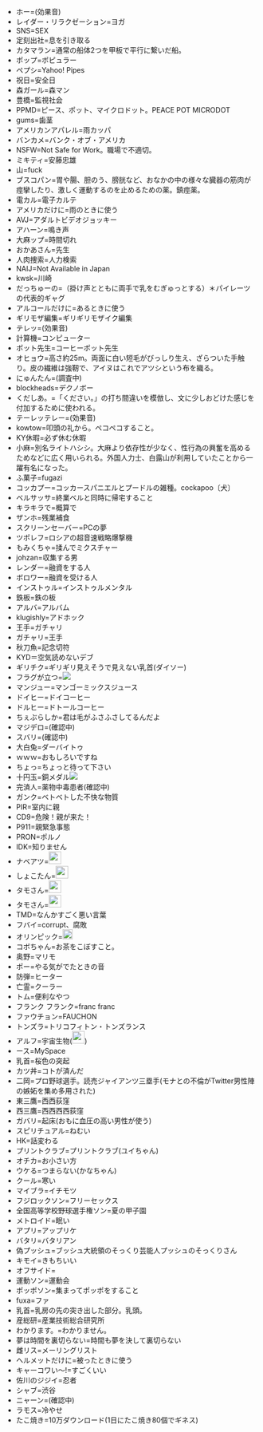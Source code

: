 * ホー=(効果音)
* レイダー・リラクゼーション=ヨガ
* SNS=SEX
* 定刻出社=息を引き取る
* カタマラン=通常の船体2つを甲板で平行に繋いだ船。
* ポップ=ポピュラー
* ペプシ=Yahoo! Pipes
* 祝日=安全日
* 森ガール=森マン
* 豊橋=監視社会
* PPMD=ピース、ポット、マイクロドット。PEACE POT MICRODOT
* gums=歯茎
* アメリカンアパレル=雨カッパ 
* バンカメ=バンク・オブ・アメリカ
* NSFW=Not Safe for Work。職場で不適切。
* ミキティ=安藤忠雄
* 山=fuck
* ブスコパン=胃や腸、胆のう、膀胱など、おなかの中の様々な臓器の筋肉が痙攣したり、激しく運動するのを止めるための薬。鎮痙薬。
* 電カル=電子カルテ
* アメリカだけに=雨のときに使う
* AVJ=アダルトビデオジョッキー
* アハーン=鳴き声
* 大麻ップ=時間切れ
* おかあさん=先生
* 人肉捜索=人力検索
* NAIJ=Not Available in Japan
* kwsk=川崎
* だっちゅーの=（掛け声とともに両手で乳をむぎゅっとする）＊パイレーツの代表的ギャグ
* アルコールだけに=あるときに使う
* ギリモザ編集=ギリギリモザイク編集
* テレッ=(効果音)
* 計算機=コンピューター
* ポット先生=コーヒーポット先生
* オヒョウ=高さ約25m。両面に白い短毛がびっしり生え、ざらついた手触り。皮の繊維は強靭で、アイヌはこれでアツシという布を織る。
* にゅんたん=(調査中)
* blockheads=デクノボー
* くだしあ。=「ください。」の打ち間違いを模倣し、文に少しおどけた感じを付加するために使われる。
* テーレッテレー=(効果音)
* kowtow=叩頭の礼から。ペコペコすること。
* KY休暇=必ず休む休暇
* 小麻=別名ライトハシシ。大麻より依存性が少なく、性行為の興奮を高めるためなどに広く用いられる。外国人力士、白露山が利用していたことから一躍有名になった。
* ふ菓子=fugazi
* コッカプー=コッカースパニエルとプードルの雑種。cockapoo〔犬〕
* ベルサッサ=終業ベルと同時に帰宅すること
* キラキラで=概算で
* ザンホ=残業補食
* スクリーンセーバー=PCの夢
* ツポレフ=ロシアの超音速戦略爆撃機
* もみくちゃ=揉んでミクスチャー
* johzan=収集する男
* レンダー=融資をする人
* ボロワー=融資を受ける人
* インストゥル=インストゥルメンタル
* 鉄板=鉄の板
* アルバ=アルバム
* klugishly=アドホック
* 王手=ガチャリ
* ガチャリ=王手
* 秋刀魚=記念切符
* KYD＝空気読めないデブ
* ギリチク=ギリギリ見えそうで見えない乳首(ダイソー)
* フラグが立つ=<img src="http://www.mkimpo.com/image/hatax/img20020122163809.jpg" />
* マンジュー=マンゴーミックスジュース
* ドイヒー=ドイコーヒー
* ドルヒー=ドトールコーヒー
* ちぇぶらしか=君は毛がふさふさしてるんだよ
* マジデロ=(確認中)
* スバリ=(確認中)
* 大白兔=ダーバイトゥ
* ｗｗｗ=おもしろいですね
* ちょっ=ちょっと待って下さい
* 十円玉=銅メダル<img src="http://farm4.static.flickr.com/3116/2792848750_b785c6cc62.jpg">
* 完済人=薬物中毒患者(確認中)
* ガンク=ベトベトした不快な物質
* PIR=室内に親
* CD9=危険！親が来た！
* P911=親緊急事態
* PRON=ポルノ
* IDK=知りません
* ナベアツ=<img src="http://www.ne.jp/asahi/fukui/knyco/nabesp/pres/seb-nklps.jpg" height="25px"/>
* しょこたん=<img src="http://shoko.from.tv/archives/images/20060504blog-001.jpg" height="25px"/>
* タモさん=<img src="http://fresco358.ya.shopserve.jp/pic-labo/t-tronto-up2.jpg" height="25px"/>
* タモさん=<img src="http://image.space.rakuten.co.jp/lg01/30/0000499530/27/img0b603ed6zik1zj.jpeg" height="25px"/>
* TMD=なんかすごく悪い言葉
* フバイ=corrupt、腐敗
* オリンピック=<img src="http://www.olympic-corp.co.jp/images/logo.gif" height="20px">
* コボちゃん=お茶をこぼすこと。
* 奥野=マリモ
* ポー=やる気がでたときの音
* 防弾=ヒーター
* 亡霊=クーラー
* トム=便利なやつ
* フランク フランク=franc franc
* ファウチョン=FAUCHON
* トンズラ=トリコフィトン・トンズランス
* アルフ=宇宙生物(<img src="http://www3.nhk.or.jp/kaigai/images_promote/prm_alf.jpg" height="25px"/>)
* ース=MySpace
* 乳首=桜色の突起
* カツ丼=コトが済んだ
* 二岡=プロ野球選手。読売ジャイアンツ三塁手(モナとの不倫がTwitter男性陣の嫉妬を集め多用された)
* 東三鷹=西西荻窪
* 西三鷹=西西西西荻窪
* ガバリ=起床(おもに血圧の高い男性が使う)
* スピリチュアル=ねむい
* HK=話変わる
* プリントクラブ=プリントクラブ(ユイちゃん)
* オチカ=お小さい方
* ウケる=つまらない(かなちゃん)
* クール=寒い
* マイブラ=イチモツ
* フジロックソン=フリーセックス
* 全国高等学校野球選手権ソン=夏の甲子園
* メトロイド=眠い
* アプリ=アップリケ
* バタリ=バタリアン
* 偽プッシュ=ブッシュ大統領のそっくり芸能人プッシュのそっくりさん
* キモイ=きもちいい
* オフサイド=
* 運動ソン=運動会
* ポッポソン=集まってポッポをすること
* fuxa=ファ
* 乳首=乳房の先の突き出した部分。乳頭。
* 産総研=産業技術総合研究所
* わかります。=わかりません。
* 夢は時間を裏切らない=時間も夢を決して裏切らない
* 雌リス=メーリングリスト
* ヘルメットだけに=被ったときに使う
* キャーコワい～!=すごくいい
* 佐川のジジイ=忍者
* シャブ=渋谷
* ニャーン=(確認中)
* ラモス=冷やせ
* たこ焼き=10万ダウンロード(1日にたこ焼き80個でギネス)

